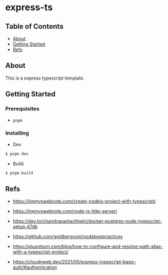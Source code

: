 # express-ts

## Table of Contents

- [About](#about)
- [Getting Started](#getting_started)
- [Refs](#refs)

## About <a name = "about"></a>

This is a express typescript template.

## Getting Started <a name = "getting_started"></a>

### Prerequisites

- `pnpm`

### Installing

- Dev

```bash
$ pnpm dev
```

- Build

```bash
$ pnpm build
```

## Refs <a name = "refs"></a>

- https://jimmyswebnote.com/create-nodejs-project-with-typescript/

- https://jimmyswebnote.com/node-js-http-server/

- https://dev.to/chandrapantachhetri/docker-postgres-node-typescript-setup-47db

- https://github.com/goldbergyoni/nodebestpractices

- https://plusreturn.com/blog/how-to-configure-and-resolve-path-alias-with-a-typescript-project/

- https://cloudnweb.dev/2021/05/express-typescript-basic-auth/#authentication
